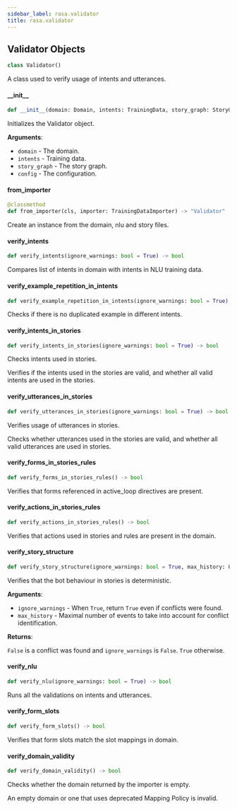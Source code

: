 ```yaml
---
sidebar_label: rasa.validator
title: rasa.validator
---
```

## Validator Objects

```python
class Validator()
```

A class used to verify usage of intents and utterances.

#### \_\_init\_\_

```python
def __init__(domain: Domain, intents: TrainingData, story_graph: StoryGraph, config: Optional[Dict[Text, Any]]) -> None
```

Initializes the Validator object.

**Arguments**:

- `domain` - The domain.
- `intents` - Training data.
- `story_graph` - The story graph.
- `config` - The configuration.

#### from\_importer

```python
@classmethod
def from_importer(cls, importer: TrainingDataImporter) -> "Validator"
```

Create an instance from the domain, nlu and story files.

#### verify\_intents

```python
def verify_intents(ignore_warnings: bool = True) -> bool
```

Compares list of intents in domain with intents in NLU training data.

#### verify\_example\_repetition\_in\_intents

```python
def verify_example_repetition_in_intents(ignore_warnings: bool = True) -> bool
```

Checks if there is no duplicated example in different intents.

#### verify\_intents\_in\_stories

```python
def verify_intents_in_stories(ignore_warnings: bool = True) -> bool
```

Checks intents used in stories.

Verifies if the intents used in the stories are valid, and whether
all valid intents are used in the stories.

#### verify\_utterances\_in\_stories

```python
def verify_utterances_in_stories(ignore_warnings: bool = True) -> bool
```

Verifies usage of utterances in stories.

Checks whether utterances used in the stories are valid,
and whether all valid utterances are used in stories.

#### verify\_forms\_in\_stories\_rules

```python
def verify_forms_in_stories_rules() -> bool
```

Verifies that forms referenced in active_loop directives are present.

#### verify\_actions\_in\_stories\_rules

```python
def verify_actions_in_stories_rules() -> bool
```

Verifies that actions used in stories and rules are present in the domain.

#### verify\_story\_structure

```python
def verify_story_structure(ignore_warnings: bool = True, max_history: Optional[int] = None) -> bool
```

Verifies that the bot behaviour in stories is deterministic.

**Arguments**:

- `ignore_warnings` - When `True`, return `True` even if conflicts were found.
- `max_history` - Maximal number of events to take into account for conflict
  identification.
  

**Returns**:

  `False` is a conflict was found and `ignore_warnings` is `False`.
  `True` otherwise.

#### verify\_nlu

```python
def verify_nlu(ignore_warnings: bool = True) -> bool
```

Runs all the validations on intents and utterances.

#### verify\_form\_slots

```python
def verify_form_slots() -> bool
```

Verifies that form slots match the slot mappings in domain.

#### verify\_domain\_validity

```python
def verify_domain_validity() -> bool
```

Checks whether the domain returned by the importer is empty.

An empty domain or one that uses deprecated Mapping Policy is invalid.

